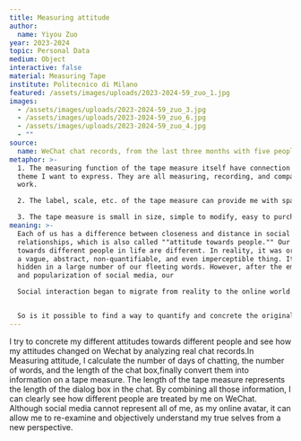 ```yaml
---
title: Measuring attitude
author:
  name: Yiyou Zuo
year: 2023-2024
topic: Personal Data
medium: Object
interactive: false
material: Measuring Tape
institute: Politecnico di Milano
featured: /assets/images/uploads/2023-2024-59_zuo_1.jpg
images:
  - /assets/images/uploads/2023-2024-59_zuo_3.jpg
  - /assets/images/uploads/2023-2024-59_zuo_6.jpg
  - /assets/images/uploads/2023-2024-59_zuo_4.jpg
  - ""
source:
  name: WeChat chat records, from the last three months with five people.
metaphor: >-
  1. The measuring function of the tape measure itself have connection with the
  theme I want to express. They are all measuring, recording, and comparing
  work.

  2. The label, scale, etc. of the tape measure can provide me with space to convey information.

  3. The tape measure is small in size, simple to modify, easy to purchase, and not easy to be damaged.
meaning: >-
  Each of us has a difference between closeness and distance in social
  relationships, which is also called ""attitude towards people."" Our attitudes
  towards different people in life are different. In reality, it was originally
  a vague, abstract, non-quantifiable, and even imperceptible thing. It was
  hidden in a large number of our fleeting words. However, after the emergence
  and popularization of social media, our

  Social interaction began to migrate from reality to the online world. Today, online social interaction has become a very important part of human social interaction, and these fleeting words can be recorded, stored and used as a data source in the online world for a long time.


  So is it possible to find a way to quantify and concrete the originally abstract ""attitude""?
---
```

I try to concrete my different attitudes towards different people and see how my attitudes changed on Wechat by analyzing real chat records.In Measuring attitude, I calculate the number of days of chatting, the number of words, and the length of the chat box,finally convert them into information on a tape measure. The length of the tape measure represents the length of the dialog box in the chat. By combining all those information, I can clearly see how different people are treated by me on WeChat. Although social media cannot represent all of me, as my online avatar, it can allow me to re-examine and objectively understand my true selves from a new perspective.